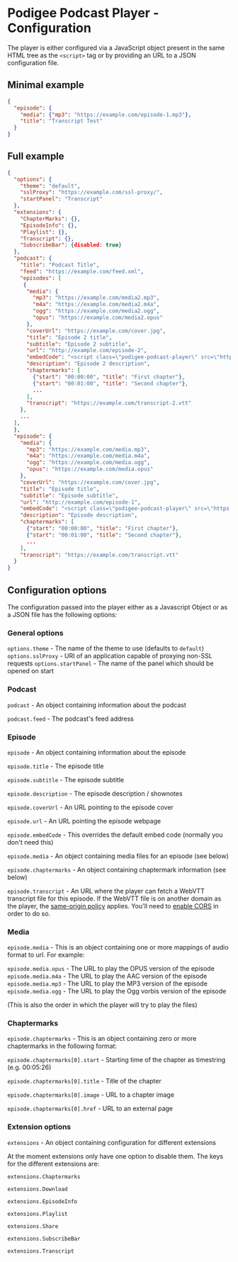 # Podigee Podcast Player - Configuration

The player is either configured via a JavaScript object present in the same HTML tree as the `<script>` tag or by providing an URL to a JSON configuration file.

## Minimal example

```json
{
  "episode": {
    "media": {"mp3": "https://example.com/episode-1.mp3"},
    "title": "Transcript Test"
  }
}
```

## Full example

```json
{
  "options": {
    "theme": "default",
    "sslProxy": "https://example.com/ssl-proxy/",
    "startPanel": "Transcript"
  },
  "extensions": {
    "ChapterMarks": {},
    "EpisodeInfo": {},
    "Playlist": {},
    "Transcript": {},
    "SubscribeBar": {disabled: true}
  },
  "podcast": {
    "title": "Podcast Title",
    "feed": "https://example.com/feed.xml",
    "episodes": [
     {
      "media": {
        "mp3": "https://example.com/media2.mp3",
        "m4a": "https://example.com/media2.m4a",
        "ogg": "https://example.com/media2.ogg",
        "opus": "https://example.com/media2.opus"
      },
      "coverUrl": "https://example.com/cover.jpg",
      "title": "Episode 2 title",
      "subtitle": "Episode 2 subtitle",
      "url": "http://example.com/episode-2",
      "embedCode": "<script class=\"podigee-podcast-player\" src=\"https://cdn.podigee.com/podcast-player/javascripts/podigee-podcast-player.js\" data-configuration=\"https://example.com/episode-2.json\"><\/script>",
      "description": "Episode 2 description",
      "chaptermarks": [
        {"start": "00:00:00", "title": "First chapter"},
        {"start": "00:01:00", "title": "Second chapter"},
        ...
      ],
      "transcript": "https://example.com/transcript-2.vtt"
    },
    ...
  ],
  },
  "episode": {
    "media": {
      "mp3": "https://example.com/media.mp3",
      "m4a": "https://example.com/media.m4a",
      "ogg": "https://example.com/media.ogg",
      "opus": "https://example.com/media.opus"
    },
    "coverUrl": "https://example.com/cover.jpg",
    "title": "Episode title",
    "subtitle": "Episode subtitle",
    "url": "http://example.com/episode-1",
    "embedCode": "<script class=\"podigee-podcast-player\" src=\"https://cdn.podigee.com/podcast-player/javascripts/podigee-podcast-player.js\" data-configuration=\"https://example.com/episode-1.json\"><\/script>",
    "description": "Episode description",
    "chaptermarks": [
      {"start": "00:00:00", "title": "First chapter"},
      {"start": "00:01:00", "title": "Second chapter"},
      ...
    ],
    "transcript": "https://example.com/transcript.vtt"
  }
}
```

## Configuration options

The configuration passed into the player either as a Javascript Object or as a JSON file has the following options:

### General options

`options.theme` - The name of the theme to use (defaults to `default`)
`options.sslProxy` - URI of an application capable of proxying non-SSL requests
`options.startPanel` - The name of the panel which should be opened on start

### Podcast

`podcast` - An object containing information about the podcast

`podcast.feed` - The podcast's feed address

### Episode

`episode` - An object containing information about the episode

`episode.title` - The episode title

`episode.subtitle` - The episode subtitle

`episode.description` - The episode description / shownotes

`episode.coverUrl` - An URL pointing to the episode cover

`episode.url` - An URL pointing the episode webpage

`episode.embedCode` - This overrides the default embed code (normally you don't need this)

`episode.media` - An object containing media files for an episode (see below)

`episode.chaptermarks` - An object containing chaptermark information (see below)

`episode.transcript` - An URL where the player can fetch a WebVTT transcript file for this episode. If the WebVTT file is on another domain as the player, the [same-origin policy](https://en.wikipedia.org/wiki/Same-origin_policy) applies. You'll need to [enable CORS](http://enable-cors.org/) in order to do so.

### Media

`episode.media` - This is an object containing one or more mappings of audio format to url. For example:

`episode.media.opus` - The URL to play the OPUS version of the episode
`episode.media.m4a` - The URL to play the AAC version of the episode
`episode.media.mp3` - The URL to play the MP3 version of the episode
`episode.media.ogg` - The URL to play the Ogg vorbis version of the episode

(This is also the order in which the player will try to play the files)

### Chaptermarks

`episode.chaptermarks` - This is an object containing zero or more chaptermarks in the following format:

`episode.chaptermarks[0].start` - Starting time of the chapter as timestring (e.g. 00:05:26)

`episode.chaptermarks[0].title` - Title of the chapter

`episode.chaptermarks[0].image` - URL to a chapter image

`episode.chaptermarks[0].href` - URL to an external page

### Extension options

`extensions` - An object containing configuration for different extensions

At the moment extensions only have one option to disable them. The keys for the different extensions are:

`extensions.Chaptermarks`

`extensions.Download`

`extensions.EpisodeInfo`

`extensions.Playlist`

`extensions.Share`

`extensions.SubscribeBar`

`extensions.Transcript`

